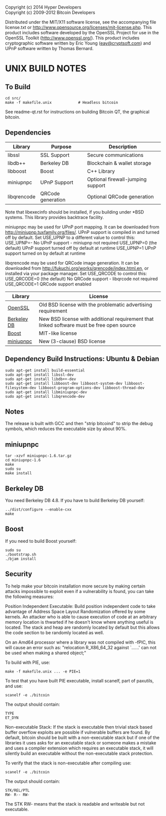 Copyright (c) 2014 Hyper Developers <br />
Copyright (c) 2009-2012 Bitcoin Developers

Distributed under the MIT/X11 software license, see the accompanying
file license.txt or http://www.opensource.org/licenses/mit-license.php.
This product includes software developed by the OpenSSL Project for use in
the OpenSSL Toolkit (http://www.openssl.org/).  This product includes
cryptographic software written by Eric Young (eay@cryptsoft.com) and UPnP
software written by Thomas Bernard.

UNIX BUILD NOTES
================

To Build
--------

    cd src/
    make -f makefile.unix            # Headless bitcoin

See readme-qt.rst for instructions on building Bitcoin QT,
the graphical bitcoin.

Dependencies
------------

| Library  | Purpose | Description |
| ------------- | ------------- | ------------- |
| libssl  | SSL Support | Secure communications
| libdb++  | Berkeley DB | Blockchain & wallet storage
| libboost  | Boost | C++ Library
| miniupnpc | UPnP Support | Optional firewall-jumping support
| libqrencode | QRCode generation | Optional QRCode generation

Note that libexecinfo should be installed, if you building under *BSD systems.
This library provides backtrace facility.

miniupnpc may be used for UPnP port mapping.  It can be downloaded from
http://miniupnp.tuxfamily.org/files/.  UPnP support is compiled in and
turned off by default.  Set USE_UPNP to a different value to control this:
    USE_UPNP=-    No UPnP support - miniupnp not required
    USE_UPNP=0    (the default) UPnP support turned off by default at runtime
    USE_UPNP=1    UPnP support turned on by default at runtime

libqrencode may be used for QRCode image generation. It can be downloaded
from http://fukuchi.org/works/qrencode/index.html.en, or installed via
your package manager. Set USE_QRCODE to control this:
    USE_QRCODE=0   (the default) No QRCode support - libqrcode not required
    USE_QRCODE=1   QRCode support enabled

| Library  | License |
| ------------- | ------------- |
| <a href="http://www.openssl.org/source/">OpenSSL</a>  | Old BSD license with the problematic advertising requirement |
| <a href="http://www.oracle.com/technology/software/products/berkeley-db/index.html">Berkeley DB</a>  | New BSD license with additional requirement that linked software must be free open source |
| <a href="http://www.boost.org/users/download/">Boost</a>  | MIT-like license |
| <a href="http://miniupnp.tuxfamily.org/files/">miniupnpc</a> | New (3-clause) BSD license |

Dependency Build Instructions: Ubuntu & Debian
----------------------------------------------
    sudo apt-get install build-essential
    sudo apt-get install libssl-dev
    sudo apt-get install libdb++-dev
    sudo apt-get install libboost-dev libboost-system-dev libboost-filesystem-dev libboost-program-options-dev libboost-thread-dev
    sudo apt-get install libminiupnpc-dev
    sudo apt-get install libqrencode-dev

Notes
-----
The release is built with GCC and then "strip bitcoind" to strip the debug
symbols, which reduces the executable size by about 90%.


miniupnpc
---------
    tar -xzvf miniupnpc-1.6.tar.gz
    cd miniupnpc-1.6
    make
    sudo su
    make install

Berkeley DB
-----------
You need Berkeley DB 4.8.  If you have to build Berkeley DB yourself:

    ../dist/configure --enable-cxx
    make

Boost
-----
If you need to build Boost yourself:

    sudo su
    ./bootstrap.sh
    ./bjam install


Security
--------
To help make your bitcoin installation more secure by making certain attacks impossible to
exploit even if a vulnerability is found, you can take the following measures:

Position Independent Executable:
Build position independent code to take advantage of Address Space Layout Randomization
offered by some kernels. An attacker who is able to cause execution of code at an arbitrary
memory location is thwarted if he doesn't know where anything useful is located.
The stack and heap are randomly located by default but this allows the code section to be
randomly located as well.

On an Amd64 processor where a library was not compiled with -fPIC, this will cause an error
such as: "relocation R_X86_64_32 against `......' can not be used when making a shared object;"

To build with PIE, use:

    make -f makefile.unix ... -e PIE=1

To test that you have built PIE executable, install scanelf, part of paxutils, and use:

    scanelf -e ./bitcoin

The output should contain:

    TYPE
    ET_DYN

Non-executable Stack:
If the stack is executable then trivial stack based buffer overflow exploits are possible if
vulnerable buffers are found. By default, bitcoin should be built with a non-executable stack
but if one of the libraries it uses asks for an executable stack or someone makes a mistake
and uses a compiler extension which requires an executable stack, it will silently build an
executable without the non-executable stack protection.

To verify that the stack is non-executable after compiling use:

    scanelf -e ./bitcoin

The output should contain:

    STK/REL/PTL
    RW- R-- RW-

The STK RW- means that the stack is readable and writeable but not executable.
